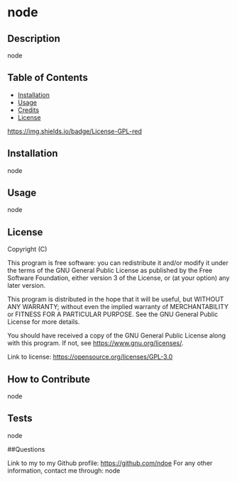 # node
        
## Description
        
node
        
## Table of Contents 
        
- [Installation](#installation)
- [Usage](#usage)
- [Credits](#credits)
- [License](#license)

https://img.shields.io/badge/License-GPL-red
        
## Installation
        
node
        
## Usage
        
node    
             
## License
        
Copyright (C) <year>  <name of author>

This program is free software: you can redistribute it and/or modify it under the terms of the GNU General Public License as published by
the Free Software Foundation, either version 3 of the License, or (at your option) any later version.

This program is distributed in the hope that it will be useful, but WITHOUT ANY WARRANTY; without even the implied warranty of
MERCHANTABILITY or FITNESS FOR A PARTICULAR PURPOSE.  See the GNU General Public License for more details.

You should have received a copy of the GNU General Public License along with this program.  If not, see <https://www.gnu.org/licenses/>.        

Link to license: https://opensource.org/licenses/GPL-3.0       

## How to Contribute
        
node
        
## Tests
        
node

##Questions

Link to my to my Github profile: https://github.com/ndoe
For any other information, contact me through: node 

